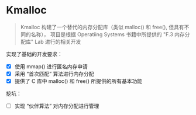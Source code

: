 # Kmalloc

> Kmalloc 构建了一个替代的内存分配库（类似 malloc() 和 free(), 但具有不同的名称），
> 项目是根据 Operatiing Systems 书籍中所提供的 "F.3 内存分配库" Lab 进行的相关开发

实现了基础的开发要求：
- [x] 使用 mmap() 进行匿名内存申请
- [x] 采用 “首次匹配” 算法进行内存分配
- [x] 提供了 C 库中 malloc() 和 free() 所提供的所有基本功能

挖坑：
- [ ] 实现 “伙伴算法” 对内存分配进行管理
